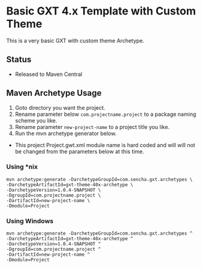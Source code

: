 # Basic GXT 4.x Template with Custom Theme
This is a very basic GXT with custom theme Archetype. 

## Status

* Released to Maven Central

## Maven Archetype Usage

1. Goto directory you want the project.
2. Rename parameter below `com.projectname.project` to a package naming scheme you like.
3. Rename parameter `new-project-name` to a project title you like.
4. Run the mvn archetype generator below.

* This project Project.gwt.xml module name is hard coded and will will not be changed from the parameters below at this time.


### Using *nix

```
mvn archetype:generate -DarchetypeGroupId=com.sencha.gxt.archetypes \
-DarchetypeArtifactId=gxt-theme-40x-archetype \
-DarchetypeVersion=1.0.4-SNAPSHOT \
-DgroupId=com.projectname.project \
-DartifactId=new-project-name \
-Dmodule=Project
```

### Using Windows

```
mvn archetype:generate -DarchetypeGroupId=com.sencha.gxt.archetypes ^
-DarchetypeArtifactId=gxt-theme-40x-archetype ^
-DarchetypeVersion=1.0.4-SNAPSHOT ^
-DgroupId=com.projectname.project ^
-DartifactId=new-project-name ^
-Dmodule=Project
```
